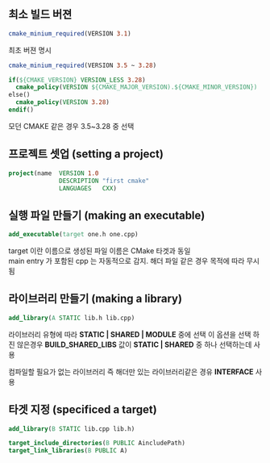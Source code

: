 ## 최소 빌드 버젼

```cmake
cmake_minium_required(VERSION 3.1)
```
최초 버젼 명시 

```cmake
cmake_minium_required(VERSION 3.5 ~ 3.28)

if(${CMAKE_VERSION} VERSION_LESS 3.28)
  cmake_policy(VERSION ${CMAKE_MAJOR_VERSION).${CMAKE_MINOR_VERSION})
else()
  cmake_policy(VERSION 3.28)
endif()
```

모던 CMAKE 같은 경우 3.5~3.28 중 선택

## 프로젝트 셋업 (setting a project)

```cmake
project(name  VERSION 1.0
              DESCRIPTION "first cmake"
              LANGUAGES   CXX)
```

## 실행 파일 만들기 (making an executable)

```cmake
add_executable(target one.h one.cpp)
```
target 이란 이름으로 생성된 파일 이름은 CMake 타겟과 동일  
main entry 가 포함된 cpp 는 자동적으로 감지. 
해더 파일 같은 경우 목적에 따라 무시됨

## 라이브러리 만들기 (making a library)

```cmake
add_library(A STATIC lib.h lib.cpp)
```

라이브러리 유형에 따라 **STATIC | SHARED | MODULE** 중에 선택
이 옵션을 선택 하진 않은경우 **BUILD_SHARED_LIBS** 값이 **STATIC | SHARED** 중 하나 선택하는데 사용

컴파일할 필요가 없는 라이브러리 즉 해더만 있는 라이브러리같은 경유 **INTERFACE** 사용

## 타겟 지정 (specificed a target)

```cmake
add_library(B STATIC lib.cpp lib.h)

target_include_directories(B PUBLIC AincludePath)
target_link_libraries(B PUBLIC A)
```


